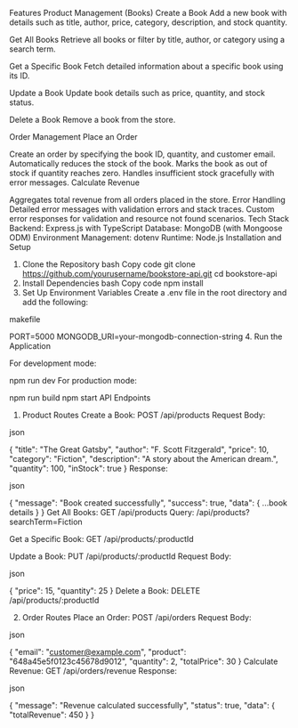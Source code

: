Features
Product Management (Books)
Create a Book
Add a new book with details such as title, author, price, category, description, and stock quantity.

Get All Books
Retrieve all books or filter by title, author, or category using a search term.

Get a Specific Book
Fetch detailed information about a specific book using its ID.

Update a Book
Update book details such as price, quantity, and stock status.

Delete a Book
Remove a book from the store.

Order Management
Place an Order

Create an order by specifying the book ID, quantity, and customer email.
Automatically reduces the stock of the book.
Marks the book as out of stock if quantity reaches zero.
Handles insufficient stock gracefully with error messages.
Calculate Revenue

Aggregates total revenue from all orders placed in the store.
Error Handling
Detailed error messages with validation errors and stack traces.
Custom error responses for validation and resource not found scenarios.
Tech Stack
Backend: Express.js with TypeScript
Database: MongoDB (with Mongoose ODM)
Environment Management: dotenv
Runtime: Node.js
Installation and Setup

1. Clone the Repository
   bash
   Copy code
   git clone https://github.com/yourusername/bookstore-api.git
   cd bookstore-api
2. Install Dependencies
   bash
   Copy code
   npm install
3. Set Up Environment Variables
   Create a .env file in the root directory and add the following:

makefile

PORT=5000
MONGODB_URI=your-mongodb-connection-string 4. Run the Application

For development mode:

npm run dev
For production mode:

npm run build
npm start
API Endpoints

1. Product Routes
   Create a Book: POST /api/products
   Request Body:

json

{
"title": "The Great Gatsby",
"author": "F. Scott Fitzgerald",
"price": 10,
"category": "Fiction",
"description": "A story about the American dream.",
"quantity": 100,
"inStock": true
}
Response:

json

{
"message": "Book created successfully",
"success": true,
"data": { ...book details }
}
Get All Books: GET /api/products
Query: /api/products?searchTerm=Fiction

Get a Specific Book: GET /api/products/:productId

Update a Book: PUT /api/products/:productId
Request Body:

json

{
"price": 15,
"quantity": 25
}
Delete a Book: DELETE /api/products/:productId

2. Order Routes
   Place an Order: POST /api/orders
   Request Body:

json

{
"email": "customer@example.com",
"product": "648a45e5f0123c45678d9012",
"quantity": 2,
"totalPrice": 30
}
Calculate Revenue: GET /api/orders/revenue
Response:

json

{
"message": "Revenue calculated successfully",
"status": true,
"data": {
"totalRevenue": 450
}
}
